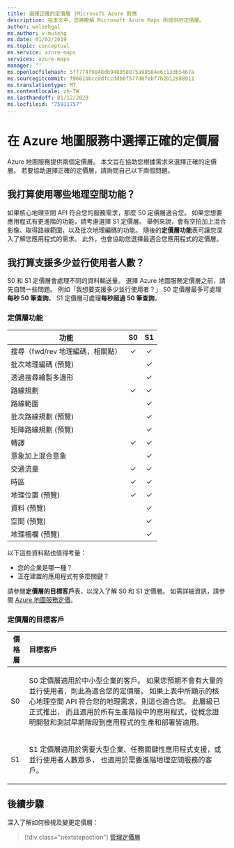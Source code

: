 ```yaml
---
title: 選擇正確的定價層 |Microsoft Azure 對應
description: 在本文中，您將瞭解 Microsoft Azure Maps 所提供的定價層。
author: walsehgal
ms.author: v-musehg
ms.date: 01/02/2019
ms.topic: conceptual
ms.service: azure-maps
services: azure-maps
manager: ''
ms.openlocfilehash: 5ff774f9848db948058075a98504e6c13db5467a
ms.sourcegitcommit: f9601bbccddfccddb6f577d6febf7b2b12988911
ms.translationtype: MT
ms.contentlocale: zh-TW
ms.lasthandoff: 01/12/2020
ms.locfileid: "75911757"
---
```

# <a name="choose-the-right-pricing-tier-in-azure-maps"></a>在 Azure 地圖服務中選擇正確的定價層

Azure 地圖服務提供兩個定價層。 本文旨在協助您根據需求來選擇正確的定價層。 若要協助選擇正確的定價層，請詢問自己以下兩個問題。

## <a name="what-geospatial-capabilities-do-i-plan-to-use"></a>我打算使用哪些地理空間功能？
如果核心地理空間 API 符合您的服務需求，那麼 S0 定價層適合您。 如果您想要應用程式有更進階的功能，請考慮選擇 S1 定價層。 舉例來說，會有空拍加上混合影像、取得路線範圍，以及批次地理編碼的功能。 隨後的**定價層功能**表可讓您深入了解您應用程式的需求。 此外，也會協助您選擇最適合您應用程式的定價層。

## <a name="how-many-concurrent-users-do-i-plan-to-support"></a>我打算支援多少並行使用者人數？ 
S0 和 S1 定價層會處理不同的資料輸送量。 選擇 Azure 地圖服務定價層之前，請先自問一些問題。 例如「我想要支援多少並行使用者？」 S0 定價層最多可處理**每秒 50 筆查詢**。 S1 定價層可處理**每秒超過 50 筆查詢**。

### <a name="pricing-tier-capabilities"></a>定價層功能

| 功能                              |        S0           |  S1      |
|-----------------------------------------|:-------------------:|:--------:|
| 搜尋（fwd/rev 地理編碼，相關點）  |        ✓           |     ✓    |
| 批次地理編碼 (預覽)              |                   |     ✓    |
| 透過搜尋繪製多邊形          |                   |     ✓    |
| 路線規劃                                 |        ✓           |     ✓    |
| 路線範圍                    |                   |     ✓    |
| 批次路線規劃 (預覽)                |                   |     ✓    |
| 矩陣路線規劃 (預覽)               |                   |     ✓    |
| 轉譯                                  |        ✓           |     ✓    |
| 意象加上混合意象    |            |     ✓    |
| 交通流量                                 |        ✓           |     ✓    |
| 時區                              |        ✓           |     ✓    |
| 地理位置 (預覽)                |        ✓           |     ✓    |
| 資料 (預覽)               |                   |     ✓    |
| 空間 (預覽)               |                   |     ✓    |
| 地理柵欄 (預覽)               |                   |     ✓    |



以下這些資料點也值得考量：
* 您的企業是哪一種？
* 正在建置的應用程式有多麼關鍵？

請參閱**定價層的目標客戶**表，以深入了解 S0 和 S1 定價層。 如需詳細資訊，請參閱 [Azure 地圖服務定價](https://azure.microsoft.com/pricing/details/azure-maps/)。 

### <a name="pricing-tier-targeted-customers"></a>定價層的目標客戶

| 價格層  |     目標客戶                                                                |
|---------------|:-----------------------------------------------------------------------------------------|
| S0            |    <p>S0 定價層適用於中小型企業的客戶。 如果您預期不會有大量的並行使用者，則此為適合您的定價層。 如果上表中所顯示的核心地理空間 API 符合您的地理需求，則這也適合您。 此層級已正式推出， 而且適用於所有生產階段中的應用程式，從概念證明開發和測試早期階段到應用程式的生產和部署皆適用。<p>|
| S1            |    <p>S1 定價層適用於需要大型企業、任務關鍵性應用程式支援，或並行使用者人數眾多， 也適用於需要進階地理空間服務的客戶。</p>|

## <a name="next-steps"></a>後續步驟

深入了解如何檢視及變更定價層：

> [!div class="nextstepaction"] 
> [管理定價層](how-to-manage-pricing-tier.md)
